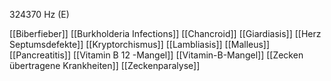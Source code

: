 324370 Hz (E)

[[Biberfieber]]
[[Burkholderia Infections]]
[[Chancroid]]
[[Giardiasis]]
[[Herz Septumsdefekte]]
[[Kryptorchismus]]
[[Lambliasis]]
[[Malleus]]
[[Pancreatitis]]
[[Vitamin B 12 -Mangel]]
[[Vitamin-B-Mangel]]
[[Zecken übertragene Krankheiten]]
[[Zeckenparalyse]]